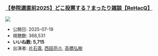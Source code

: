 ### [【参院選直前2025】どこ投票する？まったり雑談【ReHacQ】](https://www.youtube.com/watch?v=Y6jB-mzYHTM)
[![](https://img.youtube.com/vi/Y6jB-mzYHTM/sddefault.jpg)](https://www.youtube.com/watch?v=Y6jB-mzYHTM)
-   公開日: 2025-07-19
-   視聴数: 368,531
-   **いいね数: 5,715**
-   出演者: [片石貴](/rehacq_fan/people/片石貴 "wikilink"), [西田亮介](/rehacq_fan/people/西田亮介 "wikilink"), [高橋弘樹](/rehacq_fan/people/高橋弘樹 "wikilink")
